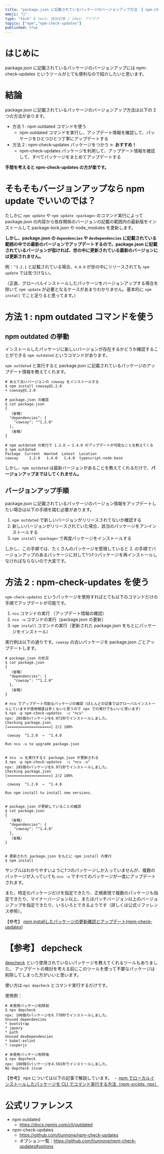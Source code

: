 ```yaml
---
title: "package.json に記載されているパッケージのバージョンアップ方法 【 npm-check-updates, outdated 】"
emoji: "🔖"
type: "tech" # tech: 技術記事 / idea: アイデア
topics: ["npm","npm-check-updates"]
published: true
---
```

# はじめに
package.json に記載されているパッケージのバージョンアップには npm-check-updates というツールがとても便利なので紹介したいと思います。

# 結論

package.json に記載されているパッケージのバージョンアップ方法は以下の 2 つの方法があります。

- 方法 1 : npm outdated コマンドを使う
  - npm outdated コマンドを実行し、アップデート情報を確認して、パッケージをひとつひとつ丁寧にアップデートする
- 方法 2 : npm-check-updates パッケージをつかう ← **おすすめ！**
  - npm-check-updates パッケージを利用して、アップデート情報を確認して、すべてパッケージをまとめてアップデートする

**手間を考えると npm-check-updates の方が楽です。**

# そもそもバージョンアップなら npm update でいいのでは？

たしかに `npm update` や `npm update <package>` のコマンド実行によって package.json の内容から依存関係のバージョンの記載の範囲内の最新版をインストールして package-lock.json や node_modules を更新します。

**しかし、package.json の `dependencies` や `devDependencies` に記載されている範囲の中での最新のバージョンでアップデートするので、package.json に記載されているバージョンが低ければ、世の中に更新されている最新のバージョンには更新されません。**

例：`^3.2.1` と記載されている場合、`4.0.0` が世の中にリリースされても `npm update` では気づけない。

（正直、グローバルインストールしたパッケージをバージョンアップする場合を除いて `npm update` が必要となるケースがあまりわかりません。基本的に `npm install` でこと足りると思ってます。）

# 方法 1 : npm outdated コマンドを使う

## npm outdated の挙動

インストールしたパッケージに新しいバージョンが存在するかどうか確認することができる `npm outdated` というコマンドがあります。

`npm outdated` と実行すると package.json に記載されているパッケージのアップデート情報を教えてくれます。


```shell
# あえて古いバージョンの cowsay をインストールする
$ npm install cowsay@1.2.0
+ cowsay@1.2.0

# package.json の確認
$ cat package.json
{
  （省略）
  "dependencies": {
    "cowsay": "^1.2.0"
  },
  （省略）
}

# npm outdated の実行で 1.2.0 → 1.4.0 のアップデートが可能なことを教えてくる
$ npm outdated            
Package  Current  Wanted  Latest  Location
cowsay     1.2.0   1.4.0   1.4.0  typescript-node-base
```

しかし、`npm outdated` は最新バージョンがあることを教えてくれるだけで、**バージョンアップまではしてくれません。**

## バージョンアップ手順

package.json に記載されているパッケージのバージョン情報をアップデートしたい場合は以下の手順を踏む必要があります。

1. `npm outdated` で新しいバージョンがリリースされてないか確認する
2. 新しいバージョンがリリースされていた場合、該当のパッケージをアンインストールする
3. `npm install <package>` で再度パッケージをインストールする

しかし、この手順では、たくさんのパッケージを管理していると 2. の手順でバージョンアップのあるパッケージに対して1つ1つパッケージを再インストールしなければならないので大変です。


# 方法 2 : npm-check-updates を使う

`npm-check-updates` というパッケージを使用すればとても以下のコマンドだけの手順でアップデートが可能です。

1. `ncu` コマンドの実行 （アップデート情報の確認）
2. `ncu -u` コマンドの実行（package.json の更新）
3. `npm install` コマンドの実行（更新された package.json をもとにパッケージをインストール）

実行例は以下の通りです。`cowsay` の古いパッケージを package.json ごとアップデートします。

```shell
# package.json の状況
$ cat package.json
{
  （省略）
  "dependencies": {
    "cowsay": "^1.2.0"
  },
  （省略）
}

# ncu でアップデート可能なパッケージの確認（ほとんどの記事ではグローバルインストールしていますが使用頻度は多くないと思うので npx での実行でもいいと思います）
$ npx -p npm-check-updates  -c "ncu"
npx: 285個のパッケージを6.971秒でインストールしました。
Checking package.json
[====================] 2/2 100%

 cowsay  ^1.2.0  →  ^1.4.0   

Run ncu -u to upgrade package.json


# ncu -u を実行すると package.json が更新される
$ npx -p npm-check-updates  -c "ncu -u"
npx: 285個のパッケージを6.971秒でインストールしました。
Checking package.json
[====================] 2/2 100%

 cowsay  ^1.2.0  →  ^1.4.0   

Run npm install to install new versions.


# package.json が更新していることの確認
$ cat package.json
{
  （省略）
  "dependencies": {
    "cowsay": "^1.4.0"
  },
  （省略）
}


# 更新された package.json をもとに npm install の実行
$ npm install
```

サンプルはわかりやすいように1つのパッケージしか入っていませんが、複数のパッケージが入っていても `ncu -u` ですべてのパッケージが一度にアップデートされます。

また、特定のパッケージだけを指定できたり、正規表現で複数のパッケージも指定できたり、マイナーバージョン以上、またはパッチバージョン以上のバージョンアップを指定できたり、いろいろとできるようです（詳しくは公式リファレンス参照）。


【参考】
[npm installしたパッケージの更新確認とアップデート(npm-check-updates)](https://dackdive.hateblo.jp/entry/2016/10/10/095800)

# 【参考】 depcheck



[depcheck](https://github.com/depcheck/depcheck) という使用されていないパッケージを教えてくれるツールもありました。
アップデートの検討を考える前にこのツールを使って不要なパッケージは削除してしまった方がいいと思います。

使い方は `npx depcheck` とコマンド実行するだけです。

使用例：

```shell
# 未使用パッケージ削除前
$ npx depcheck
npx: 108個のパッケージを6.778秒でインストールしました。
Unused dependencies
* bootstrap
* jquery
* path
Unused devDependencies
* babel-eslint
* casperjs

# 未使用パッケージ削除後
$ npx depcheck
npx: 108個のパッケージを4.581秒でインストールしました。
No depcheck issue
```

【参考】
npx については以下の記事で解説しています。
・ [npm でローカルインストールしたパッケージを CLI でコマンド実行する方法（npm-srcipts, npx）](https://qiita.com/sugurutakahashi12345/items/b814a09b65d8852226ad)

# 公式リファレンス

- npm outdated
  - https://docs.npmjs.com/cli/outdated
- npm-check-updates
  - https://github.com/tjunnone/npm-check-updates
  - オプション一覧：https://github.com/tjunnone/npm-check-updates#options
